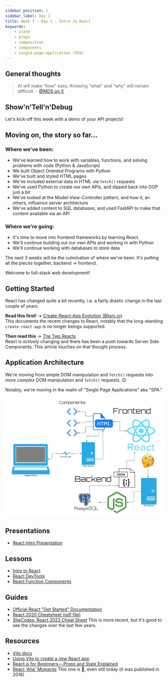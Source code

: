 ```yaml
---
sidebar_position: 1
sidebar_label: Day 1
title: Week 7 - Day 1 - Intro to React
keywords:
    - state
    - props
    - composition
    - components
    - single-page-application (SPA)
---
```


<!-- markdownlint-disable no-inline-html no-trailing-punctuation -->

## General thoughts

> AI will make “how” easy. Knowing “what” and “why” will remain difficult. - [@MDS on X](https://twitter.com/mds/status/1757762934061588885)

## Show'n'Tell'n'Debug

Let's kick-off this week with a demo of your API projects!

## Moving on, the story so far...

### Where we've been:

- We've learned how to work with variables, functions, and solving problems with code (Python & JavaScript)
- We built Object Oriented Programs with Python
- We've built and styled HTML pages
- We've included external data in HTML via `fetch()` requests
- We've used Python to create our own APIs, and dipped back into OOP just a bit
- We've looked at the Model-View-Controller pattern, and how it, an others, influence server architecture
- We've added content to SQL databases, and used FastAPI to make that content available via an API

### Where we're going:

- It's time to move into frontend frameworks by learning React.
- We'll continue building out our own APIs and working in with Python
- We'll continue working with databases to store data

The next 3 weeks will be the culmination of where we've been. It's putting all the pieces together, backend -> frontend.

Welcome to full-stack web development!

## Getting Started

React has changed quite a bit recently, i.e. a fairly drastic change in the last couple of years.

**Read this first!** -> [Create-React-App Evolution (Bitsrc.io)](https://blog.bitsrc.io/the-future-of-react-why-create-react-app-is-deprecated-and-hooks-are-the-future-83e8a087a325)
<br/>This documents the recent changes to React, notably that the long-standing `create-react-app` is no longer beings supported.

**Then read this** -> [The Two Reacts](https://overreacted.io/the-two-reacts/)
<br/>React is _actively_ changing and there has been a push towards Server Side Components. This article touches on that thought process.

## Application Architecture

We're moving from simple DOM manipulation and `fetch()` requests into _more complex_ DOM manipulation and `fetch()` requests. 😉

Notably, we're moving in the realm of "Single Page Applications" aka "SPA."

![React SPA Map](./img/React-SPA-Architecture.jpg)

## Presentations

- [React Intro Presentation](https://docs.google.com/presentation/d/1MTh94D-G39Dtt6_3L4jqTjcuGOkzyidTt5bX_9lIi0A/edit?usp=sharing)

## Lessons

- [Intro to React](/docs/lessons/ui-frameworks/react/intro-to-react/)
- [React DevTools](/docs/lessons/ui-frameworks/react/react-devtools/)
- [React Function Components](/docs/lessons/ui-frameworks/react/function-components/)

## Guides

- [Official React "Get Started" Documentation](https://react.dev/learn)
- [React 2020 Cheatsheet (pdf file)](./files/React_2020_Cheatsheet_small.pdf)
- [SheCodes: React 2023 Cheat Sheet](http://cheatsheets.shecodes.io/react)
    This is more recent, but it's good to see the changes over the last few years.

## Resources

- [Vite docs](https://vitejs.dev/)
- [Using Vite to create a new React app](https://flaviocopes.com/vite-react-app/)
- [React.js for Beginners — Props and State Explained](https://www.freecodecamp.org/news/react-js-for-beginners-props-state-explained/)
- [React 'Aha' Moments](https://ui.dev/react-aha-moments/)
    This one is 🤌, even still today (it was published in 2016)

